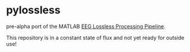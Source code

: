 # pylossless
pre-alpha port of the MATLAB [EEG Lossless Processing Pipeline](https://github.com/BUCANL/EEG-IP-L).

This repository is in a constant state of flux and not yet ready for outside use!
